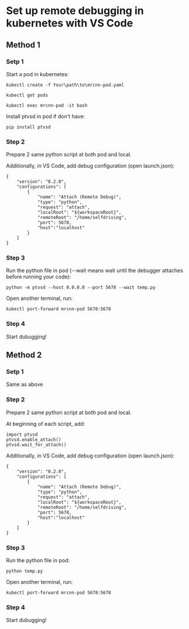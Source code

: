 # Set up remote debugging in kubernetes with VS Code  

## Method 1
### Setp 1

Start a pod in kubernetes:

```
kubectl create -f Your\path\to\mrcnn-pod.yaml
```
```
kubectl get pods
```
```
kubectl exec mrcnn-pod -it bash
```

Install ptvsd in pod if don't have:
```
pip install ptvsd
```

### Step 2

Prepare 2 same python script at both pod and local.  

Additionally, in VS Code, add debug configuration (open launch.json):
```
{
    "version": "0.2.0",
    "configurations": [
        {
            "name": "Attach (Remote Debug)",
            "type": "python",
            "request": "attach",
            "localRoot": "${workspaceRoot}",
            "remoteRoot": "/home/selfdriving",
            "port": 5678,
            "host":"localhost"
        }
    ]
}
```
### Step 3

Run the python file in pod (--wait means wait until the debugger attaches before running your code):
```
python -m ptvsd --host 0.0.0.0 --port 5678 --wait temp.py
```

Open another terminal, run:
```
kubectl port-forward mrcnn-pod 5678:5678
```

### Step 4

Start dubugging!

## Method 2
### Setp 1

Same as above

### Step 2

Prepare 2 same python script at both pod and local.  

At beginning of each script, add:

```
import ptvsd
ptvsd.enable_attach()
ptvsd.wait_for_attach()
```

Additionally, in VS Code, add debug configuration (open launch.json):
```
{
    "version": "0.2.0",
    "configurations": [
        {
            "name": "Attach (Remote Debug)",
            "type": "python",
            "request": "attach",
            "localRoot": "${workspaceRoot}",
            "remoteRoot": "/home/selfdriving",
            "port": 5678,
            "host":"localhost"
        }
    ]
}
```
### Step 3

Run the python file in pod:
```
python temp.py
```

Open another terminal, run:
```
kubectl port-forward mrcnn-pod 5678:5678
```

### Step 4

Start dubugging!
